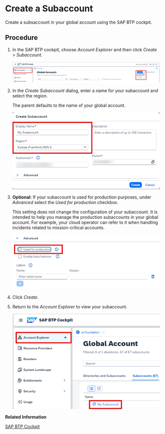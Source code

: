 <!-- loio3e3ae8360a814cf59e4c462e4787b5e2 -->

# Create a Subaccount

Create a subsaccount in your global account using the SAP BTP cockpit.



## Procedure

1.  In the SAP BTP cockpit, choose *Account Explorer* and then click *Create* \> *Subaccount*.

    ![](images/Create_Subaccount_5178ebd.png)

2.  In the *Create Subaccount* dialog, enter a name for your subaccount and select the region.

    The parent defaults to the name of your global account.

    ![](images/Subaccount_Name_and_Region_0af449d.png)

3.  **Optional:** If your subaccount is used for production purposes, under *Advanced* select the *Used for production* checkbox.

    This setting does not change the configuration of your subaccount. It is intended to help you manage the production subaccounts in your global account. For example, your cloud operator can refer to it when handling incidents related to mission-critical accounts.

    ![](images/Used_for_Production_Checkbox_0e8d722.png)

4.  Click *Create*.

5.  Return to the *Account Explorer* to view your subaccount.

    ![](images/Created_Subaccount_4ec1c4b.png)


**Related Information**  


[SAP BTP Cockpit](https://account.hana.ondemand.com/#/home/welcome)

